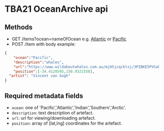 # TBA21 OceanArchive api

## Methods
* GET /items?ocean=nameOfOcean e.g. [Atlantic](https://4xgacg5y8f.execute-api.eu-central-1.amazonaws.com/prod/items?ocean=Atlantic) or [Pacific](https://4xgacg5y8f.execute-api.eu-central-1.amazonaws.com/prod/items?ocean=Pacific)
* POST /item with body example:
```json
{
	"ocean":"Pacific",
	"description":"whales",
	"url":"https://www.wildaboutwhales.com.au/mj65jcqcktsj/3PIBKE5PVSakQIuGcUimgi/cc089697dfb65e8b2296493498128bdc/moonshadow-cruises-656x388.jpg",
	"position":[-34.4128595,150.9321558],
  "artist": "Vincent van Gogh"
}
```
## Required metadata fields
* `ocean`: one of 'Pacific','Atlantic','Indian','Southern','Arctic'.
* `description`: text description of artefact.
* `url`: url for viewing/downloading artefact.
* `position`: array of [lat,lng] coordinates for the artefact.
